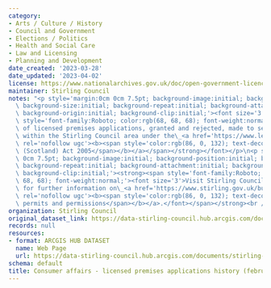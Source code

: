 ```yaml
---
category:
- Arts / Culture / History
- Council and Government
- Elections / Politics
- Health and Social Care
- Law and Licensing
- Planning and Development
date_created: '2023-03-28'
date_updated: '2023-04-02'
license: https://www.nationalarchives.gov.uk/doc/open-government-licence/version/3/
maintainer: Stirling Council
notes: "<p style='margin:0cm 0cm 7.5pt; background-image:initial; background-position:initial;\
  \ background-size:initial; background-repeat:initial; background-attachment:initial;\
  \ background-origin:initial; background-clip:initial;'><font size='3'><strong><span\
  \ style='font-family:Roboto; color:rgb(68, 68, 68); font-weight:normal;'>Details\
  \ of licensed premises applications, granted and rejected, made to sell alcohol\
  \ within the Stirling Council area under the\_<a href='https://www.legislation.gov.uk/asp/2005/16'\
  \ rel='nofollow ugc'><b><span style='color:rgb(86, 0, 132); text-decoration-line:none;'>Licensing\
  \ (Scotland) Act 2005</span></b></a></span></strong></font></p>\n<p style='margin:0cm\
  \ 0cm 7.5pt; background-image:initial; background-position:initial; background-size:initial;\
  \ background-repeat:initial; background-attachment:initial; background-origin:initial;\
  \ background-clip:initial;'><strong><span style='font-family:Roboto; color:rgb(68,\
  \ 68, 68); font-weight:normal;'><font size='3'>Visit Stirling Council's website\
  \ for further information on\_<a href='https://www.stirling.gov.uk/business-and-licences/licences-permits-and-permissions/'\
  \ rel='nofollow ugc'><b><span style='color:rgb(86, 0, 132); text-decoration-line:none;'>Licences,\
  \ permits and permissions</span></b></a>.</font></span></strong><br /></p>"
organization: Stirling Council
original_dataset_link: https://data-stirling-council.hub.arcgis.com/documents/stirling-council::consumer-affairs-licensed-premises-applications-history-february-2023-1
records: null
resources:
- format: ARCGIS HUB DATASET
  name: Web Page
  url: https://data-stirling-council.hub.arcgis.com/documents/stirling-council::consumer-affairs-licensed-premises-applications-history-february-2023-1
schema: default
title: Consumer affairs - licensed premises applications history (february 2023)
---
```

